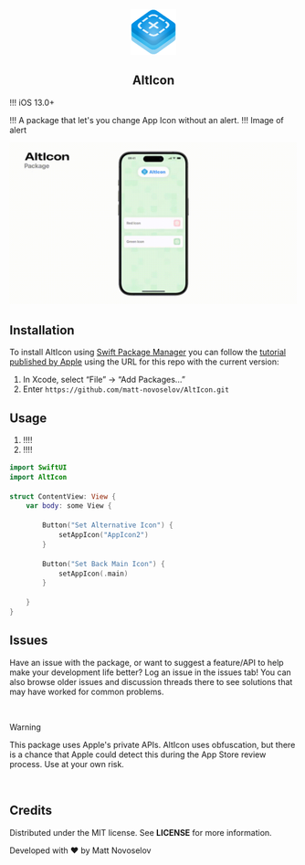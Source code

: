 <p align="center">
  <img src="Media/AltIcon-logo.png" alt="Logo" width="80" height="80">
  <h2 align="center">
    AltIcon
  </h2>
</p>

!!! iOS 13.0+

!!! A package that let's you change App Icon without an alert.
!!! Image of alert

<img src="Media/showcase.gif" alt="GIF">

<br>

## Installation
To install AltIcon using [Swift Package Manager](https://github.com/apple/swift-package-manager) you can follow the [tutorial published by Apple](https://developer.apple.com/documentation/xcode/adding_package_dependencies_to_your_app) using the URL for this repo with the current version:

1. In Xcode, select “File” → “Add Packages...”
1. Enter `https://github.com/matt-novoselov/AltIcon.git`

## Usage
1. !!!!
2. !!!!
   
```swift
import SwiftUI
import AltIcon

struct ContentView: View {
    var body: some View {

        Button("Set Alternative Icon") {
            setAppIcon("AppIcon2")
        }

        Button("Set Back Main Icon") {
            setAppIcon(.main)
        }

    }
}
```

## Issues
Have an issue with the package, or want to suggest a feature/API to help make your development life better? Log an issue in the issues tab! You can also browse older issues and discussion threads there to see solutions that may have worked for common problems.

<br>

> [!WARNING]  
> This package uses Apple's private APIs. AltIcon uses obfuscation, but there is a chance that Apple could detect this during the App Store review process. Use at your own risk.

<br>

## Credits
Distributed under the MIT license. See **LICENSE** for more information.

Developed with ❤️ by Matt Novoselov
